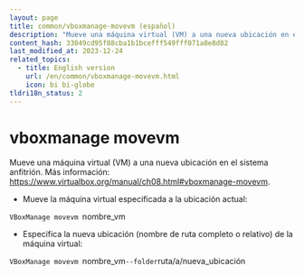 ```yaml
---
layout: page
title: common/vboxmanage-movevm (español)
description: "Mueve una máquina virtual (VM) a una nueva ubicación en el sistema anfitrión."
content_hash: 33049cd95f88cba1b1bcefff549fff071a8e8d82
last_modified_at: 2023-12-24
related_topics:
  - title: English version
    url: /en/common/vboxmanage-movevm.html
    icon: bi bi-globe
tldri18n_status: 2
---
```

# vboxmanage movevm

Mueve una máquina virtual (VM) a una nueva ubicación en el sistema anfitrión.
Más información: <https://www.virtualbox.org/manual/ch08.html#vboxmanage-movevm>.

- Mueve la máquina virtual especificada a la ubicación actual:

`VBoxManage movevm `<span class="tldr-var badge badge-pill bg-dark-lm bg-white-dm text-white-lm text-dark-dm font-weight-bold">nombre_vm</span>

- Especifica la nueva ubicación (nombre de ruta completo o relativo) de la máquina virtual:

`VBoxManage movevm `<span class="tldr-var badge badge-pill bg-dark-lm bg-white-dm text-white-lm text-dark-dm font-weight-bold">nombre_vm</span>` --folder `<span class="tldr-var badge badge-pill bg-dark-lm bg-white-dm text-white-lm text-dark-dm font-weight-bold">ruta/a/nueva_ubicación</span>

